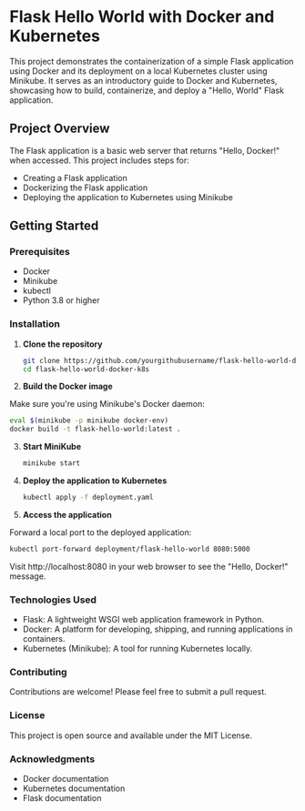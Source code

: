 # Flask Hello World with Docker and Kubernetes

This project demonstrates the containerization of a simple Flask application using Docker and its deployment on a local Kubernetes cluster using Minikube. It serves as an introductory guide to Docker and Kubernetes, showcasing how to build, containerize, and deploy a "Hello, World" Flask application.

## Project Overview

The Flask application is a basic web server that returns "Hello, Docker!" when accessed. This project includes steps for:

- Creating a Flask application
- Dockerizing the Flask application
- Deploying the application to Kubernetes using Minikube

## Getting Started

### Prerequisites

- Docker
- Minikube
- kubectl
- Python 3.8 or higher

### Installation

1. **Clone the repository**

   ```bash
   git clone https://github.com/yourgithubusername/flask-hello-world-docker-k8s.git
   cd flask-hello-world-docker-k8s

2. **Build the Docker image**

Make sure you're using Minikube's Docker daemon:

   ```bash
   eval $(minikube -p minikube docker-env)
   docker build -t flask-hello-world:latest .
   ```

3. **Start MiniKube**
 
   ```bash
   minikube start
   ```

4. **Deploy the application to Kubernetes**

   ```bash
   kubectl apply -f deployment.yaml
   ```
   
5. **Access the application**

Forward a local port to the deployed application:

   ```bash
   kubectl port-forward deployment/flask-hello-world 8080:5000
   ```

Visit http://localhost:8080 in your web browser to see the "Hello, Docker!" message.

### Technologies Used

- Flask: A lightweight WSGI web application framework in Python.
- Docker: A platform for developing, shipping, and running applications in containers.
- Kubernetes (Minikube): A tool for running Kubernetes locally.

### Contributing

Contributions are welcome! Please feel free to submit a pull request.

### License

This project is open source and available under the MIT License.

### Acknowledgments

- Docker documentation
- Kubernetes documentation
- Flask documentation



